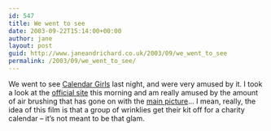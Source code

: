 ```yaml
---
id: 547
title: We went to see
date: 2003-09-22T15:14:00+00:00
author: jane
layout: post
guid: http://www.janeandrichard.co.uk/2003/09/we_went_to_see
permalink: /2003/09/we_went_to_see/
---
```

We went to see [Calendar Girls](http://www.imdb.com/title/tt0337909/) last night, and were very amused by it. I took a look at the [official site](http://calendargirls.movies.go.com/) this morning and am really amused by the amount of air brushing that has gone on with the [main picture](http://ia.imdb.com/media/imdb/01/I/60/15/53m.jpg)&#8230; I mean, really, the idea of this film is that a group of wrinklies get their kit off for a charity calendar &#8211; it&#8217;s not meant to be that glam.